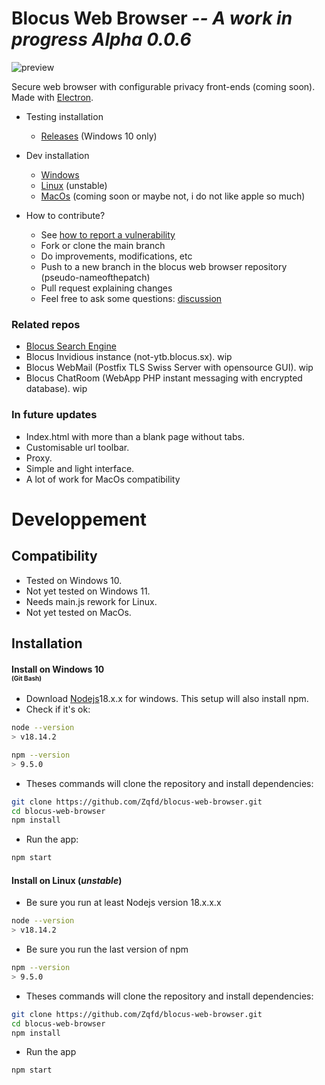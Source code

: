 # Blocus Web Browser ***-- A work in progress Alpha 0.0.6***
![preview](https://user-images.githubusercontent.com/126873130/226960263-b621df59-76b3-44eb-ba73-2928d0aad20d.png)

Secure web browser with configurable privacy front-ends (coming soon).
Made with [Electron](https://github.com/electron/electron).

- Testing installation
    - [Releases](https://github.com/Zqfd/blocus-web-browser/tags) (Windows 10 only)

- Dev installation
    - [Windows](#installwin)
    - [Linux](#installdeb) (unstable)
    - [MacOs](#installmac) (coming soon or maybe not, i do not like apple so much)

- How to contribute?
    - See [how to report a vulnerability](https://github.com/Zqfd/blocus-web-browser/blob/main/SECURITY.md)
    - Fork or clone the main branch
    - Do improvements, modifications, etc
    - Push to a new branch in the blocus web browser repository (pseudo-nameofthepatch)
    - Pull request explaining changes
    - Feel free to ask some questions: [discussion](https://github.com/Zqfd/blocus-web-browser/discussions)

### Related repos

- [Blocus Search Engine](https://github.com/Zqfd/blocus-search-engine)
- Blocus Invidious instance (not-ytb.blocus.sx). wip
- Blocus WebMail (Postfix TLS Swiss Server with opensource GUI). wip
- Blocus ChatRoom (WebApp PHP instant messaging with encrypted database). wip


### In future updates

- Index.html with more than a blank page without tabs.
- Customisable url toolbar.
- Proxy.
- Simple and light interface.
- A lot of work for MacOs compatibility

# Developpement

## Compatibility
- Tested on Windows 10.
- Not yet tested on Windows 11.
- Needs main.js rework for Linux.
- Not yet tested on MacOs.

## <a name="install">Installation<a>

#### <a name="installwin">Install on Windows 10</a><br><span style="font-size:10px;">(Git Bash)</span>

- Download [Nodejs](https://nodejs.org/en/download/)18.x.x for windows. This setup will also install npm.
- Check if it's ok:
```sh
node --version
> v18.14.2
```
```sh
npm --version
> 9.5.0
```

- Theses commands will clone the repository and install dependencies:<br>
```sh
git clone https://github.com/Zqfd/blocus-web-browser.git
cd blocus-web-browser
npm install
```

- Run the app:
```sh
npm start
```

#### <a name="installdeb">Install on Linux</a> (*unstable*)
- Be sure you run at least Nodejs version 18.x.x.x
```sh
node --version
> v18.14.2
```
- Be sure you run the last version of npm
```sh
npm --version
> 9.5.0
```
- Theses commands will clone the repository and install dependencies:
```sh
git clone https://github.com/Zqfd/blocus-web-browser.git
cd blocus-web-browser
npm install
```
- Run the app
```sh
npm start
```

